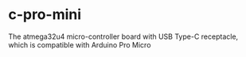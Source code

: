 # c-pro-mini
The atmega32u4 micro-controller board with USB Type-C receptacle, which is compatible with Arduino Pro Micro
